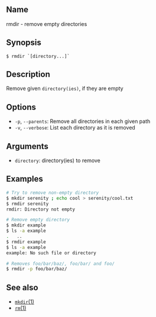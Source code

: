 ## Name

rmdir - remove empty directories

## Synopsis

```**sh
$ rmdir `[directory...]`
```

## Description

Remove given `directory(ies)`, if they are empty

## Options

-   `-p`, `--parents`: Remove all directories in each given path
-   `-v`, `--verbose`: List each directory as it is removed

## Arguments

-   `directory`: directory(ies) to remove

## Examples

```sh
# Try to remove non-empty directory
$ mkdir serenity ; echo cool > serenity/cool.txt
$ rmdir serenity
rmdir: Directory not empty

# Remove empty directory
$ mkdir example
$ ls -a example
.	..
$ rmdir example
$ ls -a example
example: No such file or directory

# Removes foo/bar/baz/, foo/bar/ and foo/
$ rmdir -p foo/bar/baz/
```

## See also

-   [`mkdir`(1)](help://man/1/mkdir)
-   [`rm`(1)](help://man/1/rm)
